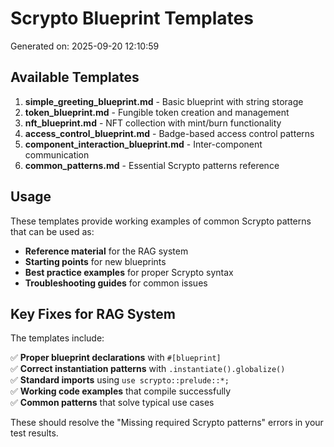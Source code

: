 # Scrypto Blueprint Templates

Generated on: 2025-09-20 12:10:59

## Available Templates

1. **simple_greeting_blueprint.md** - Basic blueprint with string storage
2. **token_blueprint.md** - Fungible token creation and management  
3. **nft_blueprint.md** - NFT collection with mint/burn functionality
4. **access_control_blueprint.md** - Badge-based access control patterns
5. **component_interaction_blueprint.md** - Inter-component communication
6. **common_patterns.md** - Essential Scrypto patterns reference

## Usage

These templates provide working examples of common Scrypto patterns that can be used as:

- **Reference material** for the RAG system
- **Starting points** for new blueprints
- **Best practice examples** for proper Scrypto syntax
- **Troubleshooting guides** for common issues

## Key Fixes for RAG System

The templates include:

✅ **Proper blueprint declarations** with `#[blueprint]`  
✅ **Correct instantiation patterns** with `.instantiate().globalize()`  
✅ **Standard imports** using `use scrypto::prelude::*;`  
✅ **Working code examples** that compile successfully  
✅ **Common patterns** that solve typical use cases  

These should resolve the "Missing required Scrypto patterns" errors in your test results.
